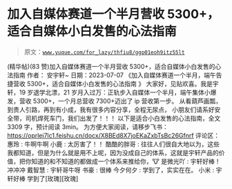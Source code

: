 # 加入自媒体赛道一个半月营收 5300+，适合自媒体小白发售的心法指南

> 原文：[`www.yuque.com/for_lazy/thfiu8/ggp01eoh9itz55lt`](https://www.yuque.com/for_lazy/thfiu8/ggp01eoh9itz55lt)

<ne-h2 id="c2c7e991" data-lake-id="c2c7e991"><ne-heading-ext><ne-heading-anchor></ne-heading-anchor><ne-heading-fold></ne-heading-fold></ne-heading-ext><ne-heading-content><ne-text id="u1a61b06b">(精华帖)(83 赞)加入自媒体赛道一个半月营收 5300+，适合自媒体小白发售的心法指南</ne-text></ne-heading-content></ne-h2> <ne-p id="u3e47d489" data-lake-id="u3e47d489"><ne-text id="u51fc09fd">作者： 安宇轩~</ne-text></ne-p> <ne-p id="uc551af77" data-lake-id="uc551af77"><ne-text id="uee9b92c7">日期：2023-07-07</ne-text></ne-p> <ne-p id="uece6f008" data-lake-id="uece6f008"><ne-text id="u1b7b33ae">《加入自媒体赛道一个半月，端午告捷营收 5300+，适合自媒体小白发售的心法指南 》</ne-text></ne-p> <ne-p id="u070eac52" data-lake-id="u070eac52"><ne-text id="u8637f7d6">大家好，见贴欢喜。我是宇轩，19 岁退学北漂，21 岁月入过万：正轨步入自媒体一个半月，端午集体小爆发，营收 5300+，一个月总营收 7300+迈出了 ip 营收第一步。</ne-text></ne-p> <ne-p id="uada56536" data-lake-id="uada56536"><ne-text id="u398a6388">从看葫芦画瓢，到贵人引路，再到有小成，我有很多内容分享，全程无尿点， 小朋友们请系好安全带，司机焊死车门，我们出发了！！！</ne-text></ne-p> <ne-p id="u892a7240" data-lake-id="u892a7240"><ne-text id="ue12c1265">以下是适合小白发售的心法指南，全文 3309 字，预计阅读 3min。</ne-text></ne-p> <ne-p id="u65eee5fc" data-lake-id="u65eee5fc"><ne-text id="u59ae4d05">为方便大家阅读，请移步飞书：</ne-text></ne-p> <ne-p id="ud7787764" data-lake-id="ud7787764">[<ne-text id="ub274502b">https://oprlej7lc1.feishu.cn/docx/X8BEd8X7joEKaZxbTsBc26Gfnrf</ne-text>](https://oprlej7lc1.feishu.cn/docx/X8BEd8X7joEKaZxbTsBc26Gfnrf)</ne-p> <ne-hole id="ud0238315" data-lake-id="ud0238315"><ne-card data-card-name="hr" data-card-type="block" id="Ag26X" data-event-boundary="card"><ne-p id="u204225b5" data-lake-id="u204225b5"><ne-text id="uba56e6e9">评论区：</ne-text></ne-p> <ne-p id="uc2169b02" data-lake-id="uc2169b02"><ne-text id="u9d42ef2c">惠玲 : 牛啊牛啊</ne-text> <ne-text id="ub28c5ffd">小鹿 : 太厉害了！！</ne-text> <ne-text id="u091d8355">酷酷的胖哥 : 往往人们很自大地以为，这些我都知道，但是为什么就是用不上呢，因为没成自己的体系，这就是宇轩产品的价值，把你知道的和不知道的都做成一个体系来推给你，🐮</ne-text> <ne-text id="u1558c2dc">是微光吖 : 宇轩好棒！冲冲冲</ne-text> <ne-text id="u2bf8a47b">戴智慧 : 宇轩哥牛呀</ne-text> <ne-text id="u2bd1f192">书豪 : 很棒</ne-text> <ne-text id="u886d699d">今夕何夕 : 学到了，实实在在。</ne-text> <ne-text id="u8772b648">小米 : 宇轩好棒 学到了[玫瑰][玫瑰]</ne-text></ne-p></ne-card></ne-hole>